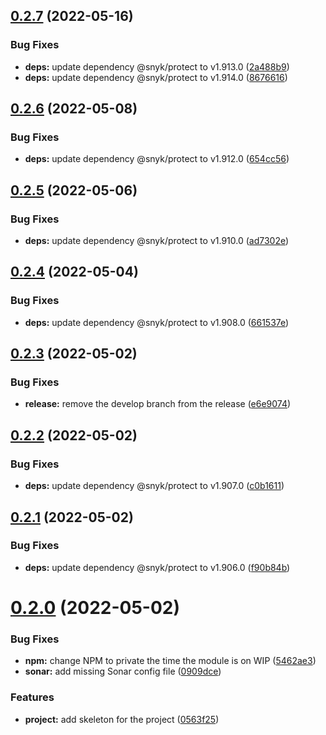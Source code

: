 ## [0.2.7](https://github.com/timoa/app-stores-metrics/compare/v0.2.6...v0.2.7) (2022-05-16)


### Bug Fixes

* **deps:** update dependency @snyk/protect to v1.913.0 ([2a488b9](https://github.com/timoa/app-stores-metrics/commit/2a488b9640ffa1c4aa1e67cdaacab942797aaecf))
* **deps:** update dependency @snyk/protect to v1.914.0 ([8676616](https://github.com/timoa/app-stores-metrics/commit/8676616b30fc2835b7d307943ed14eb5bcb3a293))

## [0.2.6](https://github.com/timoa/app-stores-metrics/compare/v0.2.5...v0.2.6) (2022-05-08)


### Bug Fixes

* **deps:** update dependency @snyk/protect to v1.912.0 ([654cc56](https://github.com/timoa/app-stores-metrics/commit/654cc562655790ba5a0eb7616c66c4be9b580d8d))

## [0.2.5](https://github.com/timoa/app-stores-metrics/compare/v0.2.4...v0.2.5) (2022-05-06)


### Bug Fixes

* **deps:** update dependency @snyk/protect to v1.910.0 ([ad7302e](https://github.com/timoa/app-stores-metrics/commit/ad7302e3867fbdb860571420ff5c2da9b81f1a26))

## [0.2.4](https://github.com/timoa/app-stores-metrics/compare/v0.2.3...v0.2.4) (2022-05-04)


### Bug Fixes

* **deps:** update dependency @snyk/protect to v1.908.0 ([661537e](https://github.com/timoa/app-stores-metrics/commit/661537e234f0f2e9b9ee85dd1883b26acfa503da))

## [0.2.3](https://github.com/timoa/app-stores-metrics/compare/v0.2.2...v0.2.3) (2022-05-02)


### Bug Fixes

* **release:** remove the develop branch from the release ([e6e9074](https://github.com/timoa/app-stores-metrics/commit/e6e9074a957940975a3aa92a7dec5a339c62726b))

## [0.2.2](https://github.com/timoa/app-stores-metrics/compare/v0.2.1...v0.2.2) (2022-05-02)


### Bug Fixes

* **deps:** update dependency @snyk/protect to v1.907.0 ([c0b1611](https://github.com/timoa/app-stores-metrics/commit/c0b1611ef161249079cc437348a36f693d0f491c))

## [0.2.1](https://github.com/timoa/app-stores-metrics/compare/v0.2.0...v0.2.1) (2022-05-02)


### Bug Fixes

* **deps:** update dependency @snyk/protect to v1.906.0 ([f90b84b](https://github.com/timoa/app-stores-metrics/commit/f90b84b3ed73f6626a750c9b9693a8ee63063e0f))

# [0.2.0](https://github.com/timoa/app-stores-metrics/compare/v0.1.0...v0.2.0) (2022-05-02)


### Bug Fixes

* **npm:** change NPM to private the time the module is on WIP ([5462ae3](https://github.com/timoa/app-stores-metrics/commit/5462ae3a942f8f521726408a784f4e8eaacce39b))
* **sonar:** add missing Sonar config file ([0909dce](https://github.com/timoa/app-stores-metrics/commit/0909dcef730fafe79136cd56d25a6dd262393ef6))


### Features

* **project:** add skeleton for the project ([0563f25](https://github.com/timoa/app-stores-metrics/commit/0563f2507984c6a5b8a364816add240e59033111))
